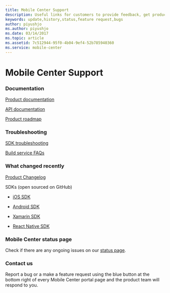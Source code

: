 ```yaml
---
title: Mobile Center Support
description: Useful links for customers to provide feedback, get product update
keywords: update,history,status,feature request,bugs
author: piyushjo
ms.author: piyushjo
ms.date: 03/14/2017
ms.topic: article
ms.assetid: 7c512944-95f0-4b04-9ef4-52b785940360
ms.service: mobile-center
---
```


# Mobile Center Support 

### Documentation

[Product documentation](~/index.md) 

[API documentation](~/api-docs.md)

[Product roadmap](~/general/roadmap.md)

### Troubleshooting

[SDK troubleshooting](~/sdk/troubleshooting.md)

[Build service FAQs](~/build/faq.md)

### What changed recently  

[Product Changelog](~/general/changelog.md)

SDKs (open sourced on GitHub)

- [iOS SDK](https://github.com/Microsoft/mobile-center-sdk-ios)

- [Android SDK](https://github.com/Microsoft/mobile-center-sdk-android)

- [Xamarin SDK](https://github.com/Microsoft/mobile-center-sdk-dotnet)

- [React Native SDK](https://github.com/Microsoft/mobile-center-sdk-react-native)

### Mobile Center status page

Check if there are any ongoing issues on our [status page](https://status.mobile.azure.com).

### Contact us
Report a bug or a make a feature request using the blue button at the bottom right of every Mobile Center portal page and the product team will respond to you. 